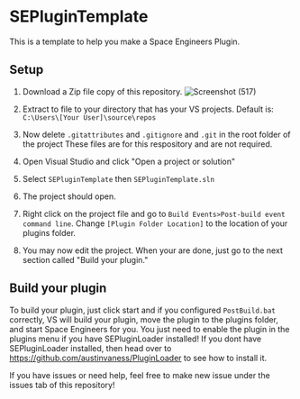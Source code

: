 # SEPluginTemplate

This is a template to help you make a Space Engineers Plugin.

## Setup 

1. Download a Zip file copy of this repository. 
![Screenshot (517)](https://user-images.githubusercontent.com/80211714/122436743-12449e00-cf67-11eb-9ea0-d139216f11cc.png)

2. Extract to file to your directory that has your VS projects. Default is: `C:\Users\[Your User]\source\repos`

6. Now delete `.gitattributes` and `.gitignore` and `.git` in the root folder of the project These files are for this respository and are not required.

7. Open Visual Studio and click "Open a project or solution"

8. Select `SEPluginTemplate` then  `SEPluginTemplate.sln`

9. The project should open.

10. Right click on the project file and go to `Build Events>Post-build event command line`. Change `[Plugin Folder Location]` to the location of your plugins folder.

11. You may now edit the project. When your are done, just go to the next section called "Build your plugin."

## Build your plugin

To build your plugin, just click start and if you configured `PostBuild.bat` correctly, VS will build your plugin, move the plugin to the plugins folder, and start Space Engineers for you. You just need to enable the plugin in the plugins menu if you have SEPluginLoader installed! If you dont have SEPluginLoader installed, then head over to https://github.com/austinvaness/PluginLoader to see how to install it.

If you have issues or need help, feel free to make new issue under the issues tab of this repository!


